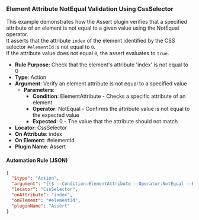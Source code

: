 ### Element Attribute NotEqual Validation Using CssSelector

This example demonstrates how the Assert plugin verifies that a specified attribute of an element is not equal to a given value using the NotEqual operator.  
It asserts that the attribute `index` of the element identified by the CSS selector `#elementId` is not equal to `0`.  
If the attribute value does not equal `0`, the assert evaluates to `true`.

- **Rule Purpose**: Check that the element's attribute 'index' is not equal to 0  
- **Type**: Action  
- **Argument**: Verify an element attribute is not equal to a specified value  
  - **Parameters**:  
    - **Condition**: ElementAttribute - Checks a specific attribute of an element  
    - **Operator**: NotEqual - Confirms the attribute value is not equal to the expected value  
    - **Expected**: 0 - The value that the attribute should not match  
- **Locator**: CssSelector  
- **On Attribute**: index  
- **On Element**: #elementId  
- **Plugin Name**: Assert  

#### Automation Rule (JSON)

```json
{
  "$type": "Action",
  "argument": "{{$ --Condition:ElementAttribute --Operator:NotEqual --Expected:0}}",
  "locator": "CssSelector",
  "onAttribute": "index",
  "onElement": "#elementId",
  "pluginName": "Assert"
}
```
